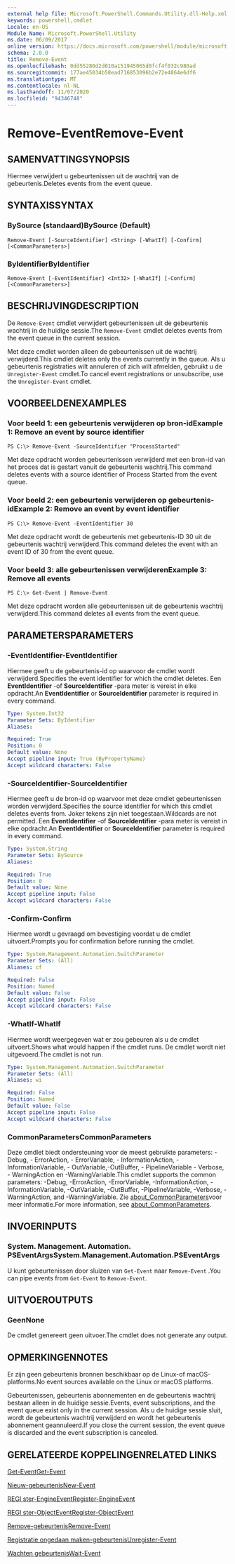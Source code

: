 ```yaml
---
external help file: Microsoft.PowerShell.Commands.Utility.dll-Help.xml
keywords: powershell,cmdlet
Locale: en-US
Module Name: Microsoft.PowerShell.Utility
ms.date: 06/09/2017
online version: https://docs.microsoft.com/powershell/module/microsoft.powershell.utility/remove-event?view=powershell-7&WT.mc_id=ps-gethelp
schema: 2.0.0
title: Remove-Event
ms.openlocfilehash: 0dd55280d2d010a151945065d0fcf4f032c980ad
ms.sourcegitcommit: 177ae45034b58ead716853096b2e72e4864e6df6
ms.translationtype: MT
ms.contentlocale: nl-NL
ms.lasthandoff: 11/07/2020
ms.locfileid: "94346748"
---
```

# <span data-ttu-id="759d8-103">Remove-Event</span><span class="sxs-lookup"><span data-stu-id="759d8-103">Remove-Event</span></span>

## <span data-ttu-id="759d8-104">SAMENVATTING</span><span class="sxs-lookup"><span data-stu-id="759d8-104">SYNOPSIS</span></span>
<span data-ttu-id="759d8-105">Hiermee verwijdert u gebeurtenissen uit de wachtrij van de gebeurtenis.</span><span class="sxs-lookup"><span data-stu-id="759d8-105">Deletes events from the event queue.</span></span>

## <span data-ttu-id="759d8-106">SYNTAXIS</span><span class="sxs-lookup"><span data-stu-id="759d8-106">SYNTAX</span></span>

### <span data-ttu-id="759d8-107">BySource (standaard)</span><span class="sxs-lookup"><span data-stu-id="759d8-107">BySource (Default)</span></span>

```
Remove-Event [-SourceIdentifier] <String> [-WhatIf] [-Confirm] [<CommonParameters>]
```

### <span data-ttu-id="759d8-108">ByIdentifier</span><span class="sxs-lookup"><span data-stu-id="759d8-108">ByIdentifier</span></span>

```
Remove-Event [-EventIdentifier] <Int32> [-WhatIf] [-Confirm] [<CommonParameters>]
```

## <span data-ttu-id="759d8-109">BESCHRIJVING</span><span class="sxs-lookup"><span data-stu-id="759d8-109">DESCRIPTION</span></span>

<span data-ttu-id="759d8-110">De `Remove-Event` cmdlet verwijdert gebeurtenissen uit de gebeurtenis wachtrij in de huidige sessie.</span><span class="sxs-lookup"><span data-stu-id="759d8-110">The `Remove-Event` cmdlet deletes events from the event queue in the current session.</span></span>

<span data-ttu-id="759d8-111">Met deze cmdlet worden alleen de gebeurtenissen uit de wachtrij verwijderd.</span><span class="sxs-lookup"><span data-stu-id="759d8-111">This cmdlet deletes only the events currently in the queue.</span></span> <span data-ttu-id="759d8-112">Als u gebeurtenis registraties wilt annuleren of zich wilt afmelden, gebruikt u de `Unregister-Event` cmdlet.</span><span class="sxs-lookup"><span data-stu-id="759d8-112">To cancel event registrations or unsubscribe, use the `Unregister-Event` cmdlet.</span></span>

## <span data-ttu-id="759d8-113">VOORBEELDEN</span><span class="sxs-lookup"><span data-stu-id="759d8-113">EXAMPLES</span></span>

### <span data-ttu-id="759d8-114">Voor beeld 1: een gebeurtenis verwijderen op bron-id</span><span class="sxs-lookup"><span data-stu-id="759d8-114">Example 1: Remove an event by source identifier</span></span>

```
PS C:\> Remove-Event -SourceIdentifier "ProcessStarted"
```

<span data-ttu-id="759d8-115">Met deze opdracht worden gebeurtenissen verwijderd met een bron-id van het proces dat is gestart vanuit de gebeurtenis wachtrij.</span><span class="sxs-lookup"><span data-stu-id="759d8-115">This command deletes events with a source identifier of Process Started from the event queue.</span></span>

### <span data-ttu-id="759d8-116">Voor beeld 2: een gebeurtenis verwijderen op gebeurtenis-id</span><span class="sxs-lookup"><span data-stu-id="759d8-116">Example 2: Remove an event by event identifier</span></span>

```
PS C:\> Remove-Event -EventIdentifier 30
```

<span data-ttu-id="759d8-117">Met deze opdracht wordt de gebeurtenis met gebeurtenis-ID 30 uit de gebeurtenis wachtrij verwijderd.</span><span class="sxs-lookup"><span data-stu-id="759d8-117">This command deletes the event with an event ID of 30 from the event queue.</span></span>

### <span data-ttu-id="759d8-118">Voor beeld 3: alle gebeurtenissen verwijderen</span><span class="sxs-lookup"><span data-stu-id="759d8-118">Example 3: Remove all events</span></span>

```
PS C:\> Get-Event | Remove-Event
```

<span data-ttu-id="759d8-119">Met deze opdracht worden alle gebeurtenissen uit de gebeurtenis wachtrij verwijderd.</span><span class="sxs-lookup"><span data-stu-id="759d8-119">This command deletes all events from the event queue.</span></span>

## <span data-ttu-id="759d8-120">PARAMETERS</span><span class="sxs-lookup"><span data-stu-id="759d8-120">PARAMETERS</span></span>

### <span data-ttu-id="759d8-121">-EventIdentifier</span><span class="sxs-lookup"><span data-stu-id="759d8-121">-EventIdentifier</span></span>

<span data-ttu-id="759d8-122">Hiermee geeft u de gebeurtenis-id op waarvoor de cmdlet wordt verwijderd.</span><span class="sxs-lookup"><span data-stu-id="759d8-122">Specifies the event identifier for which the cmdlet deletes.</span></span> <span data-ttu-id="759d8-123">Een **EventIdentifier** -of **SourceIdentifier** -para meter is vereist in elke opdracht.</span><span class="sxs-lookup"><span data-stu-id="759d8-123">An **EventIdentifier** or **SourceIdentifier** parameter is required in every command.</span></span>

```yaml
Type: System.Int32
Parameter Sets: ByIdentifier
Aliases:

Required: True
Position: 0
Default value: None
Accept pipeline input: True (ByPropertyName)
Accept wildcard characters: False
```

### <span data-ttu-id="759d8-124">-SourceIdentifier</span><span class="sxs-lookup"><span data-stu-id="759d8-124">-SourceIdentifier</span></span>

<span data-ttu-id="759d8-125">Hiermee geeft u de bron-id op waarvoor met deze cmdlet gebeurtenissen worden verwijderd.</span><span class="sxs-lookup"><span data-stu-id="759d8-125">Specifies the source identifier for which this cmdlet deletes events from.</span></span> <span data-ttu-id="759d8-126">Joker tekens zijn niet toegestaan.</span><span class="sxs-lookup"><span data-stu-id="759d8-126">Wildcards are not permitted.</span></span> <span data-ttu-id="759d8-127">Een **EventIdentifier** -of **SourceIdentifier** -para meter is vereist in elke opdracht.</span><span class="sxs-lookup"><span data-stu-id="759d8-127">An **EventIdentifier** or **SourceIdentifier** parameter is required in every command.</span></span>

```yaml
Type: System.String
Parameter Sets: BySource
Aliases:

Required: True
Position: 0
Default value: None
Accept pipeline input: False
Accept wildcard characters: False
```

### <span data-ttu-id="759d8-128">-Confirm</span><span class="sxs-lookup"><span data-stu-id="759d8-128">-Confirm</span></span>

<span data-ttu-id="759d8-129">Hiermee wordt u gevraagd om bevestiging voordat u de cmdlet uitvoert.</span><span class="sxs-lookup"><span data-stu-id="759d8-129">Prompts you for confirmation before running the cmdlet.</span></span>

```yaml
Type: System.Management.Automation.SwitchParameter
Parameter Sets: (All)
Aliases: cf

Required: False
Position: Named
Default value: False
Accept pipeline input: False
Accept wildcard characters: False
```

### <span data-ttu-id="759d8-130">-WhatIf</span><span class="sxs-lookup"><span data-stu-id="759d8-130">-WhatIf</span></span>

<span data-ttu-id="759d8-131">Hiermee wordt weergegeven wat er zou gebeuren als u de cmdlet uitvoert.</span><span class="sxs-lookup"><span data-stu-id="759d8-131">Shows what would happen if the cmdlet runs.</span></span> <span data-ttu-id="759d8-132">De cmdlet wordt niet uitgevoerd.</span><span class="sxs-lookup"><span data-stu-id="759d8-132">The cmdlet is not run.</span></span>

```yaml
Type: System.Management.Automation.SwitchParameter
Parameter Sets: (All)
Aliases: wi

Required: False
Position: Named
Default value: False
Accept pipeline input: False
Accept wildcard characters: False
```

### <span data-ttu-id="759d8-133">CommonParameters</span><span class="sxs-lookup"><span data-stu-id="759d8-133">CommonParameters</span></span>

<span data-ttu-id="759d8-134">Deze cmdlet biedt ondersteuning voor de meest gebruikte parameters: -Debug, - ErrorAction, - ErrorVariable, - InformationAction, -InformationVariable, - OutVariable,-OutBuffer, - PipelineVariable - Verbose, - WarningAction en -WarningVariable.</span><span class="sxs-lookup"><span data-stu-id="759d8-134">This cmdlet supports the common parameters: -Debug, -ErrorAction, -ErrorVariable, -InformationAction, -InformationVariable, -OutVariable, -OutBuffer, -PipelineVariable, -Verbose, -WarningAction, and -WarningVariable.</span></span> <span data-ttu-id="759d8-135">Zie [about_CommonParameters](https://go.microsoft.com/fwlink/?LinkID=113216)voor meer informatie.</span><span class="sxs-lookup"><span data-stu-id="759d8-135">For more information, see [about_CommonParameters](https://go.microsoft.com/fwlink/?LinkID=113216).</span></span>

## <span data-ttu-id="759d8-136">INVOER</span><span class="sxs-lookup"><span data-stu-id="759d8-136">INPUTS</span></span>

### <span data-ttu-id="759d8-137">System. Management. Automation. PSEventArgs</span><span class="sxs-lookup"><span data-stu-id="759d8-137">System.Management.Automation.PSEventArgs</span></span>

<span data-ttu-id="759d8-138">U kunt gebeurtenissen door sluizen van `Get-Event` naar `Remove-Event` .</span><span class="sxs-lookup"><span data-stu-id="759d8-138">You can pipe events from `Get-Event` to `Remove-Event`.</span></span>

## <span data-ttu-id="759d8-139">UITVOER</span><span class="sxs-lookup"><span data-stu-id="759d8-139">OUTPUTS</span></span>

### <span data-ttu-id="759d8-140">Geen</span><span class="sxs-lookup"><span data-stu-id="759d8-140">None</span></span>

<span data-ttu-id="759d8-141">De cmdlet genereert geen uitvoer.</span><span class="sxs-lookup"><span data-stu-id="759d8-141">The cmdlet does not generate any output.</span></span>

## <span data-ttu-id="759d8-142">OPMERKINGEN</span><span class="sxs-lookup"><span data-stu-id="759d8-142">NOTES</span></span>

<span data-ttu-id="759d8-143">Er zijn geen gebeurtenis bronnen beschikbaar op de Linux-of macOS-platforms.</span><span class="sxs-lookup"><span data-stu-id="759d8-143">No event sources available on the Linux or macOS platforms.</span></span>

<span data-ttu-id="759d8-144">Gebeurtenissen, gebeurtenis abonnementen en de gebeurtenis wachtrij bestaan alleen in de huidige sessie.</span><span class="sxs-lookup"><span data-stu-id="759d8-144">Events, event subscriptions, and the event queue exist only in the current session.</span></span> <span data-ttu-id="759d8-145">Als u de huidige sessie sluit, wordt de gebeurtenis wachtrij verwijderd en wordt het gebeurtenis abonnement geannuleerd.</span><span class="sxs-lookup"><span data-stu-id="759d8-145">If you close the current session, the event queue is discarded and the event subscription is canceled.</span></span>

## <span data-ttu-id="759d8-146">GERELATEERDE KOPPELINGEN</span><span class="sxs-lookup"><span data-stu-id="759d8-146">RELATED LINKS</span></span>

[<span data-ttu-id="759d8-147">Get-Event</span><span class="sxs-lookup"><span data-stu-id="759d8-147">Get-Event</span></span>](Get-Event.md)

[<span data-ttu-id="759d8-148">Nieuw-gebeurtenis</span><span class="sxs-lookup"><span data-stu-id="759d8-148">New-Event</span></span>](New-Event.md)

[<span data-ttu-id="759d8-149">REGI ster-EngineEvent</span><span class="sxs-lookup"><span data-stu-id="759d8-149">Register-EngineEvent</span></span>](Register-EngineEvent.md)

[<span data-ttu-id="759d8-150">REGI ster-ObjectEvent</span><span class="sxs-lookup"><span data-stu-id="759d8-150">Register-ObjectEvent</span></span>](Register-ObjectEvent.md)

[<span data-ttu-id="759d8-151">Remove-gebeurtenis</span><span class="sxs-lookup"><span data-stu-id="759d8-151">Remove-Event</span></span>](Remove-Event.md)

[<span data-ttu-id="759d8-152">Registratie ongedaan maken-gebeurtenis</span><span class="sxs-lookup"><span data-stu-id="759d8-152">Unregister-Event</span></span>](Unregister-Event.md)

[<span data-ttu-id="759d8-153">Wachten gebeurtenis</span><span class="sxs-lookup"><span data-stu-id="759d8-153">Wait-Event</span></span>](Wait-Event.md)
